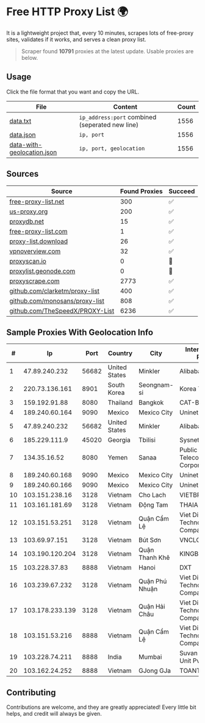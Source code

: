 
# Free HTTP Proxy List 🌍

It is a lightweight project that, every 10 minutes, scrapes lots of free-proxy sites, validates if it works, and serves a clean proxy list.


> Scraper found **10791** proxies at the latest update. Usable proxies are below.

## Usage

Click the file format that you want and copy the URL.


|File|Content|Count|
|----|-------|-----|
|[data.txt](https://raw.githubusercontent.com/themiralay/Proxy-List-World/master/data.txt)|`ip_address:port` combined (seperated new line)|1556|
|[data.json](https://raw.githubusercontent.com/themiralay/Proxy-List-World/master/data.json)|`ip, port`|1556|
|[data-with-geolocation.json](https://raw.githubusercontent.com/themiralay/Proxy-List-World/master/data-with-geolocation.json)|`ip, port, geolocation`|1556|

## Sources

|Source|Found Proxies|Succeed|
|------|-------------|-------|
|[free-proxy-list.net](https://free-proxy-list.net)|300|✅|
|[us-proxy.org](https://www.us-proxy.org)|200|✅|
|[proxydb.net](http://proxydb.net)|15|✅|
|[free-proxy-list.com](https://free-proxy-list.com/?page=&port=&type%5B%5D=http&type%5B%5D=https&up_time=0&search=Search)|1|✅|
|[proxy-list.download](https://www.proxy-list.download/HTTP)|26|✅|
|[vpnoverview.com](https://vpnoverview.com/privacy/anonymous-browsing/free-proxy-servers)|32|✅|
|[proxyscan.io](https://www.proxyscan.io)|0|🚫|
|[proxylist.geonode.com](https://proxylist.geonode.com/api/proxy-list?limit=300&page=1&sort_by=lastChecked&sort_type=desc&protocols=http,https)|0|🚫|
|[proxyscrape.com](https://api.proxyscrape.com/v2/?request=displayproxies&protocol=http&timeout=10000&country=all&ssl=all&anonymity=all)|2773|✅|
|[github.com/clarketm/proxy-list](https://raw.githubusercontent.com/clarketm/proxy-list/master/proxy-list-raw.txt)|400|✅|
|[github.com/monosans/proxy-list](https://raw.githubusercontent.com/monosans/proxy-list/main/proxies/http.txt)|808|✅|
|[github.com/TheSpeedX/PROXY-List](https://raw.githubusercontent.com/TheSpeedX/PROXY-List/master/http.txt)|6236|✅|


## Sample Proxies With Geolocation Info

|#|Ip|Port|Country|City|Internet Service Provider|
|-|--|----|-------|----|-------------------------|
|1|47.89.240.232|56682|United States|Minkler|Alibaba.com LLC|
|2|220.73.136.161|8901|South Korea|Seongnam-si|Korea Telecom|
|3|159.192.91.88|8080|Thailand|Bangkok|CAT-BB|
|4|189.240.60.164|9090|Mexico|Mexico City|Uninet S.A. de C.V.|
|5|47.89.240.232|56682|United States|Minkler|Alibaba.com LLC|
|6|185.229.111.9|45020|Georgia|Tbilisi|Sysnet LLC|
|7|134.35.16.52|8080|Yemen|Sanaa|Public Telecommunication Corporation|
|8|189.240.60.168|9090|Mexico|Mexico City|Uninet S.A. de C.V.|
|9|189.240.60.166|9090|Mexico|Mexico City|Uninet S.A. de C.V.|
|10|103.151.238.16|3128|Vietnam|Cho Lach|VIETBRANDS|
|11|103.161.181.69|3128|Vietnam|Động Tam|THAIAN|
|12|103.151.53.251|3128|Vietnam|Quận Cẩm Lệ|Viet Digital Technology Liability Company|
|13|103.69.97.151|3128|Vietnam|Bút Sơn|VNCLOUD|
|14|103.190.120.204|3128|Vietnam|Quận Thanh Khê|KINGBOND|
|15|103.228.37.83|8888|Vietnam|Hanoi|DXT|
|16|103.239.67.232|3128|Vietnam|Quận Phú Nhuận|Viet Digital Technology Liability Company|
|17|103.178.233.139|3128|Vietnam|Quận Hải Châu|Viet Digital Technology Liability Company|
|18|103.151.53.216|8888|Vietnam|Quận Cẩm Lệ|Viet Digital Technology Liability Company|
|19|103.228.74.211|8888|India|Mumbai|Suvan Medi Care Unit Pvt Ltd|
|20|103.162.24.252|8888|Vietnam|GJong GJa|TOANTHANGSTECH|



## Contributing

Contributions are welcome, and they are greatly appreciated! Every
little bit helps, and credit will always be given.

